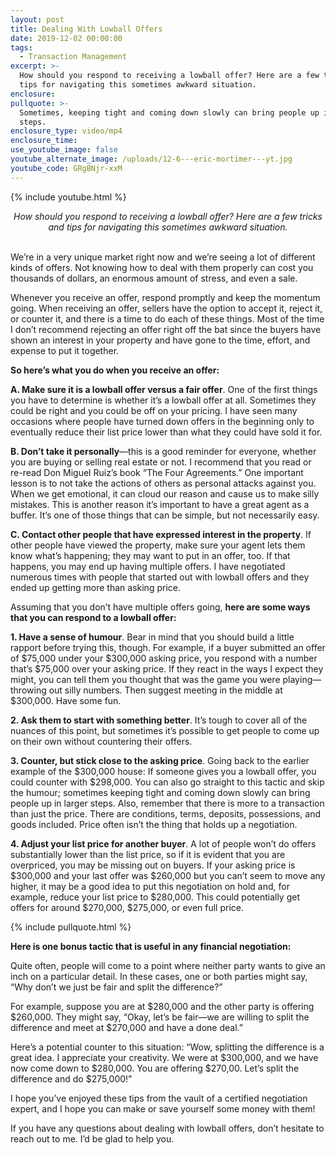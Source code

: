 ```yaml
---
layout: post
title: Dealing With Lowball Offers
date: 2019-12-02 00:00:00
tags:
  - Transaction Management
excerpt: >-
  How should you respond to receiving a lowball offer? Here are a few tricks and
  tips for navigating this sometimes awkward situation.
enclosure:
pullquote: >-
  Sometimes, keeping tight and coming down slowly can bring people up in larger
  steps.
enclosure_type: video/mp4
enclosure_time:
use_youtube_image: false
youtube_alternate_image: /uploads/12-6---eric-mortimer---yt.jpg
youtube_code: GRgBNjr-xxM
---
```


{% include youtube.html %}

<center><em>How should you respond to receiving a lowball offer? Here are a few tricks and tips for navigating this sometimes awkward situation.</em></center>

<br>We’re in a very unique market right now and we’re seeing a lot of different kinds of offers. Not knowing how to deal with them properly can cost you thousands of dollars, an enormous amount of stress, and even a sale.

Whenever you receive an offer, respond promptly and keep the momentum going. When receiving an offer, sellers have the option to accept it, reject it, or counter it, and there is a time to do each of these things. Most of the time I don’t recommend rejecting an offer right off the bat since the buyers have shown an interest in your property and have gone to the time, effort, and expense to put it together.

**So here’s what you do when you receive an offer:**

**A. Make sure it is a lowball offer versus a fair offer**. One of the first things you have to determine is whether it’s a lowball offer at all. Sometimes they could be right and you could be off on your pricing. I have seen many occasions where people have turned down offers in the beginning only to eventually reduce their list price lower than what they could have sold it for.

**B. Don’t take it personally**—this is a good reminder for everyone, whether you are buying or selling real estate or not. I recommend that you read or re-read Don Miguel Ruiz’s book “The Four Agreements.” One important lesson is to not take the actions of others as personal attacks against you. When we get emotional, it can cloud our reason and cause us to make silly mistakes. This is another reason it’s important to have a great agent as a buffer. It’s one of those things that can be simple, but not necessarily easy.

**C. Contact other people that have expressed interest in the property**. If other people have viewed the property, make sure your agent lets them know what’s happening; they may want to put in an offer, too. If that happens, you may end up having multiple offers. I have negotiated numerous times with people that started out with lowball offers and they ended up getting more than asking price.

Assuming that you don’t have multiple offers going, **here are some ways that you can respond to a lowball offer:**

**1\. Have a sense of humour**. Bear in mind that you should build a little rapport before trying this, though. For example, if a buyer submitted an offer of $75,000 under your $300,000 asking price, you respond with a number that’s $75,000 over your asking price. If they react in the ways I expect they might, you can tell them you thought that was the game you were playing—throwing out silly numbers. Then suggest meeting in the middle at $300,000. Have some fun.

**2\. Ask them to start with something better**. It’s tough to cover all of the nuances of this point, but sometimes it’s possible to get people to come up on their own without countering their offers.

**3\. Counter, but stick close to the asking price**. Going back to the earlier example of the $300,000 house: If someone gives you a lowball offer, you could counter with $298,000. You can also go straight to this tactic and skip the humour; sometimes keeping tight and coming down slowly can bring people up in larger steps. Also, remember that there is more to a transaction than just the price. There are conditions, terms, deposits, possessions, and goods included. Price often isn’t the thing that holds up a negotiation.

**4\. Adjust your list price for another buyer**. A lot of people won’t do offers substantially lower than the list price, so if it is evident that you are overpriced, you may be missing out on buyers. If your asking price is $300,000 and your last offer was $260,000 but you can’t seem to move any higher, it may be a good idea to put this negotiation on hold and, for example, reduce your list price to $280,000. This could potentially get offers for around $270,000, $275,000, or even full price.

{% include pullquote.html %}

**Here is one bonus tactic that is useful in any financial negotiation:**

Quite often, people will come to a point where neither party wants to give an inch on a particular detail. In these cases, one or both parties might say, “Why don’t we just be fair and split the difference?”

For example, suppose you are at $280,000 and the other party is offering $260,000. They might say, “Okay, let’s be fair—we are willing to split the difference and meet at $270,000 and have a done deal.”

Here’s a potential counter to this situation: “Wow, splitting the difference is a great idea. I appreciate your creativity. We were at $300,000, and we have now come down to $280,000. You are offering $270,00. Let’s split the difference and do $275,000\!”

I hope you’ve enjoyed these tips from the vault of a certified negotiation expert, and I hope you can make or save yourself some money with them\!

If you have any questions about dealing with lowball offers, don’t hesitate to reach out to me. I’d be glad to help you.
